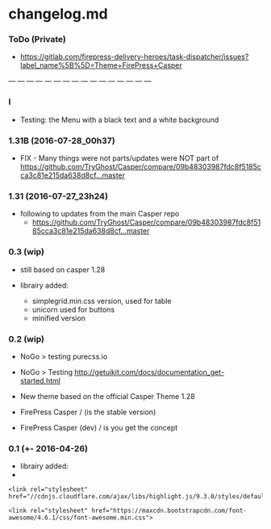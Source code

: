 # changelog.md

### ToDo (Private)

- https://gitlab.com/firepress-delivery-heroes/task-dispatcher/issues?label_name%5B%5D=Theme+FirePress+Casper

— — — — — — — — — — — — — — — —

### I

- Testing: the Menu with a black text and a white background

### 1.31B (2016-07-28_00h37)
- FIX - Many things were not parts/updates were NOT part of https://github.com/TryGhost/Casper/compare/09b48303987fdc8f5185cca3c81e215da638d8cf...master

### 1.31 (2016-07-27_23h24)
- following to updates from the main Casper repo
	- https://github.com/TryGhost/Casper/compare/09b48303987fdc8f5185cca3c81e215da638d8cf...master

### 0.3 (wip)
- still based on casper 1.28

- librairy added:
	- simplegrid.min.css version, used for table
	- unicorn used for buttons
	- minified version

    <link rel="stylesheet" type="text/css" href="/assets/css/screen.min.css" />

    <!-- CSS simplegrid @_pascalandy -->
    <link rel="stylesheet" type="text/css" href="/assets/custom-firepress/css-simplegrid/simplegrid.min.css" />
    <!-- CSS unicorn-ui @_pascalandy -->
    <link rel="stylesheet" type="text/css" href="/assets/custom-firepress/css-unicorn/buttons.min.css" />
    <!-- CSS font-awesome @_pascalandy -->

### 0.2 (wip)
- NoGo > testing purecss.io

- NoGo > Testing http://getuikit.com/docs/documentation_get-started.html

- New theme based on the official Casper Theme 1.28
- FirePress Casper / (is the stable version)
- FirePress Casper (dev) / is you get the concept


### 0.1 (+- 2016-04-26)

- librairy added:
- 
<!-- CSS Code syntax highlightjs /added by Pascal -->
    <link rel="stylesheet" href="//cdnjs.cloudflare.com/ajax/libs/highlight.js/9.3.0/styles/default.min.css">

<!-- CSS font-awesome /added by Pascal -->
    <link rel="stylesheet" href="https://maxcdn.bootstrapcdn.com/font-awesome/4.6.1/css/font-awesome.min.css">

